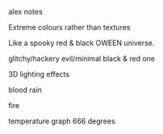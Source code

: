 
alex notes



Extreme colours rather than textures

Like a spooky red & black OWEEN universe.

glitchy/hackery
evil/minimal black & red one

3D lighting effects

blood rain

fire

temperature graph 666 degrees

